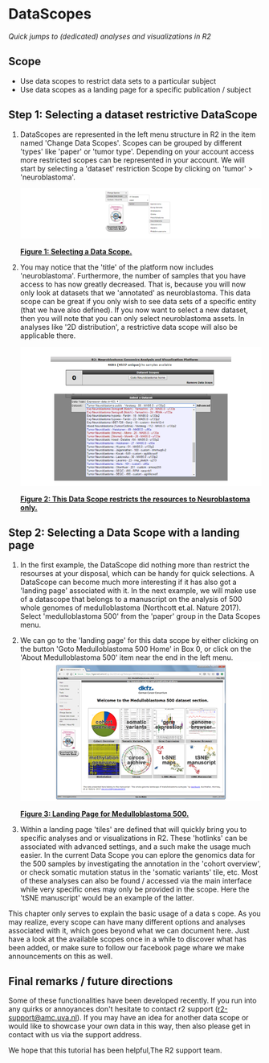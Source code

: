 <a id="DataScopes"> </a>

DataScopes
===================



*Quick jumps to (dedicated) analyses and visualizations in R2*



Scope
-----

-   Use data scopes to restrict data sets to a particular subject
-   Use data scopes as a landing page for a specific publication / subject





Step 1: Selecting a dataset restrictive DataScope
---------------

1.  DataScopes are represented in the left menu structure in R2 in the item named 'Change Data Scopes'.
Scopes can be grouped by different 'types' like 'paper' or 'tumor type'. Depending on your account access
more restricted scopes can be represented in your account. We will start by selecting a 'dataset'
restriction Scope by clicking on 'tumor' > 'neuroblastoma'.
    
	![](_static/images/DataScope_select_a_datascope.png "Figure    1: Selecting a Data Scope.")
	
	[**Figure    1: Selecting a Data Scope.**](_static/images/DataScope_select_a_datascope.png)
	

2.  You may notice that the 'title' of the platform now includes 'neuroblastoma'. Furthermore, the number
of samples that you have access to has now greatly decreased. That is, because you will now only look at
datasets that we 'annotated' as neuroblastoma. This data scope can be great if you only wish to see data
sets of a specific entity (that we have also defined). If you now want to select a new dataset, then you
will note that you can only select neuroblastoma assets. In analyses like '2D distribution', a restrictive
data scope will also be applicable there.
    
	![](_static/images/DataScope_resources.png "Figure    2: Neuroblastoma Data Scope.")
	
	[**Figure    2: This Data Scope restricts the resources to Neuroblastoma only.**](_static/images/DataScope_resources.png)
	

Step 2: Selecting a Data Scope with a landing page
---------------

1.  In the first example, the DataScope did nothing more than restrict the resourses at your disposal, which
can be handy for quick selections. A DataScope can become much more interesting if it has also got a 'landing page'
associated with it. In the next example, we will make use of a datascope that belongs to a manuscript on the analysis
of 500 whole genomes of medulloblastoma (Northcott et.al. Nature 2017). Select 'medulloblastoma 500' from the 'paper'
group in the Data Scopes menu.

2.	We can go to the 'landing page' for this data scope by either clicking on the button 'Goto Medulloblastoma 500 Home'
in Box 0, or click on the 'About Medulloblastoma 500' item near the end in the left menu.
	![](_static/images/DataScope_mb500_1.png "Figure    3: Landing Page for Medulloblastoma 500.")
	
	[**Figure    3: Landing Page for Medulloblastoma 500.**](_static/images/DataScope_mb500_1.png)
	
3.  Within a landing page 'tiles' are defined that will quickly bring you to specific analyses and or visualizations in R2.
These 'hotlinks' can be associated with advanced settings, and a such make the usage much easier. In the current Data Scope
you can eplore the genomics data for the 500 samples by investigating the annotation in the 'cohort overview', or check somatic
mutation status in the 'somatic variants' tile, etc. Most of these analyses can also be found / accessed via the main interface
while very specific ones may only be provided in the scope. Here the 'tSNE manuscript' would be an example of the latter. 

This chapter only serves to explain the basic usage of a data s cope. As you may realize, every scope can have many different options
and analyses associated with it, which goes beyond what we can document here. Just have a look at the available scopes once in a while
to discover what has been added, or make sure to follow our facebook page whare we make announcements on this as well.



Final remarks / future directions
---------------------------------


Some of these functionalities have been developed recently. If you run
into any quirks or annoyances don't hesitate to contact r2 support
(r2-support@amc.uva.nl). If you may have an idea for another data scope or would like to showcase your own data in this way,
then also please get in contact with us via the support address.





We hope that this tutorial has been helpful,The R2 support team.


